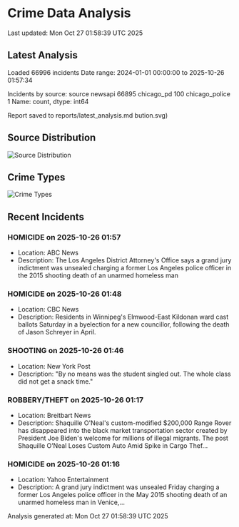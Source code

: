 # Crime Data Analysis
Last updated: Mon Oct 27 01:58:39 UTC 2025

## Latest Analysis

Loaded 66996 incidents
Date range: 2024-01-01 00:00:00 to 2025-10-26 01:57:34

Incidents by source:
source
newsapi           66895
chicago_pd          100
chicago_police        1
Name: count, dtype: int64

Report saved to reports/latest_analysis.md
bution.svg)

## Source Distribution
![Source Distribution](images/source_distribution.svg)

## Crime Types
![Crime Types](images/crime_types.svg)

## Recent Incidents

### HOMICIDE on 2025-10-26 01:57
- Location: ABC News
- Description: The Los Angeles District Attorney's Office says a grand jury indictment was unsealed charging a former Los Angeles police officer in the 2015 shooting death of an unarmed homeless man


### HOMICIDE on 2025-10-26 01:48
- Location: CBC News
- Description: Residents in Winnipeg's Elmwood-East Kildonan ward cast ballots Saturday in a byelection for a new councillor, following the death of Jason Schreyer in April.


### SHOOTING on 2025-10-26 01:46
- Location: New York Post
- Description: "By no means was the student singled out. The whole class did not get a snack time."


### ROBBERY/THEFT on 2025-10-26 01:17
- Location: Breitbart News
- Description: Shaquille O'Neal's custom-modified $200,000 Range Rover has disappeared into the black market transportation sector created by President Joe Biden's welcome for millions of illegal migrants.
The post Shaquille O’Neal Loses Custom Auto Amid Spike in Cargo Thef…


### HOMICIDE on 2025-10-26 01:16
- Location: Yahoo Entertainment
- Description: A grand jury indictment was unsealed Friday charging a former Los Angeles police officer in the May 2015 shooting death of an unarmed homeless man in Venice,...

Analysis generated at: Mon Oct 27 01:58:39 UTC 2025
